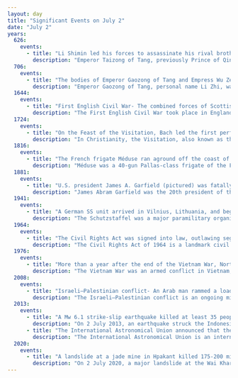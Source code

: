 ```yaml
---
layout: day
title: "Significant Events on July 2"
date: "July 2"
years:
  626:
    events:
      - title: "Li Shimin led his forces to assassinate his rival brothers in a coup for the imperial throne of Tang China."
        description: "Emperor Taizong of Tang, previously Prince of Qin, personal name Li Shimin, was the second emperor of the Tang dynasty of China, ruling from 626 to 649. He is traditionally regarded as a co-founder of the dynasty for his role in encouraging his father Li Yuan to rebel against the Sui dynasty at Jinyang in 617. Taizong subsequently played a pivotal role in defeating several of the dynasty's most dangerous opponents and solidifying its rule over China proper."
  706:
    events:
      - title: "The bodies of Emperor Gaozong of Tang and Empress Wu Zetian were interred in the Qianling Mausoleum."
        description: "Emperor Gaozong of Tang, personal name Li Zhi, was the third emperor of the Chinese Tang dynasty, ruling from 649 to 683; after January 665, he handed power over the empire to his second wife Empress Wu, and her decrees were carried out with greater force than the decrees of Emperor Gaozong's. Emperor Gaozong was the youngest son of Emperor Taizong and Empress Zhangsun; his elder brothers were Li Chengqian and Li Tai."
  1644:
    events:
      - title: "First English Civil War- The combined forces of Scottish Covenanters and English Parliamentarians defeated Royalist troops at the Battle of Marston Moor."
        description: "The First English Civil War took place in England and Wales from 1642 to 1646, and forms part of the 1639 to 1653 Wars of the Three Kingdoms. An estimated 15% to 20% of adult males in England and Wales served in the military at some point between 1639 and 1653, while around 4% of the total population died from war-related causes. These figures illustrate the widespread impact of the conflict on society, and the bitterness it engendered as a result."
  1724:
    events:
      - title: "On the Feast of the Visitation, Bach led the first performance of his Meine Seel erhebt den Herren, BWV 10, based on the German Magnificat."
        description: "In Christianity, the Visitation, also known as the Visitation of the Blessed Virgin Mary, refers to the visit of Mary, who was pregnant with Jesus, to Elizabeth, who was pregnant with John the Baptist, in the Gospel of Luke, Luke 1-39–56. The episode is one of the standard scenes shown in cycles of the Life of the Virgin in art, and sometimes in larger cycles of the Life of Christ in art."
  1816:
    events:
      - title: "The French frigate Méduse ran aground off the coast of present-day Mauritania, with the survivors escaping on a makeshift raft, depicted in Théodore Géricault's painting The Raft of the Medusa (pictured)."
        description: "Méduse was a 40-gun Pallas-class frigate of the French Navy, launched in 1810. She took part in the Napoleonic Wars during the late stages of the Mauritius campaign of 1809–1811 and in raids in the Caribbean."
  1881:
    events:
      - title: "U.S. president James A. Garfield (pictured) was fatally shot by Charles J. Guiteau at the Baltimore and Potomac Railroad station in Washington, D.C."
        description: "James Abram Garfield was the 20th president of the United States, serving from March 1881 until his death in September that year after being shot two months earlier. A preacher, lawyer, and Civil War general, Garfield served nine terms in the United States House of Representatives and is the only sitting member of the House to be elected president. Before his candidacy for the presidency, he had been elected to the U.S. Senate by the Ohio General Assembly—a position he declined when he became president-elect."
  1941:
    events:
      - title: "A German SS unit arrived in Vilnius, Lithuania, and began the systematic execution of up to 100,000 people over the next three years."
        description: "The Schutzstaffel was a major paramilitary organisation under Adolf Hitler and the Nazi Party in Nazi Germany, and later throughout German-occupied Europe during World War II."
  1964:
    events:
      - title: "The Civil Rights Act was signed into law, outlawing segregation in schools, at the workplace, and other facilities that served the general public in the United States."
        description: "The Civil Rights Act of 1964 is a landmark civil rights and labor law in the United States that outlaws discrimination based on race, color, religion, sex, and national origin. It prohibits unequal application of voter registration requirements, racial segregation in schools and public accommodations, and employment discrimination. The act remains one of the most significant legislative achievements in American history."
  1976:
    events:
      - title: "More than a year after the end of the Vietnam War, North and South Vietnam officially merged under communist rule to form the Socialist Republic of Vietnam."
        description: "The Vietnam War was an armed conflict in Vietnam, Laos, and Cambodia fought between North Vietnam and South Vietnam and their allies. North Vietnam was supported by the Soviet Union and China, while South Vietnam was supported by the United States and other anti-communist nations. The conflict was the second of the Indochina Wars and a major proxy war of the Cold War between the Soviet Union and US. Direct US military involvement greatly escalated from 1965 until its withdrawal in 1973. The fighting spilled over into the Laotian and Cambodian Civil Wars, which ended with all three countries becoming communist in 1975."
  2008:
    events:
      - title: "Israeli–Palestinian conflict- An Arab man rammed a loader into traffic in Jerusalem, killing three people and injuring 40 others (damage pictured)."
        description: "The Israeli–Palestinian conflict is an ongoing military and political conflict about land and self-determination within the territory of the former Mandatory Palestine. Key aspects of the conflict include the Israeli occupation of the West Bank and Gaza Strip, the status of Jerusalem, Israeli settlements, borders, security, water rights, the permit regime, Palestinian freedom of movement, and the Palestinian right of return."
  2013:
    events:
      - title: "A Mw 6.1 strike-slip earthquake killed at least 35 people and injured 276 others in the Indonesian province of Aceh on the northern end of Sumatra."
        description: "On 2 July 2013, an earthquake struck the Indonesian island of Sumatra on 2 July with a moment magnitude of 6.1 and a maximum Mercalli intensity of VI (Strong). The strike-slip earthquake killed at least 43 people and injured more than 2,500 others in the province of Aceh where approximately 4,300 homes were damaged or destroyed."
      - title: "The International Astronomical Union announced that the fourth and fifth moons of Pluto to be discovered would be named Kerberos and Styx, respectively."
        description: "The International Astronomical Union is an international non-governmental organization (INGO) with the objective of advancing astronomy in all aspects, including promoting astronomical research, outreach, education, and development through global cooperation. It was founded on 28 July 1919 in Brussels, Belgium and is based in Paris, France."
  2020:
    events:
      - title: "A landslide at a jade mine in Hpakant killed 175-200 miners, the deadliest mining accident in Burmese history."
        description: "On 2 July 2020, a major landslide at the Wai Khar jade mining site in the Hpakant area of Kachin State, Myanmar, killed between 175 and 200 miners in the country's deadliest-ever mining incident. At 06-30 local time (MMT) heavy rains triggered the collapse of a heap of mining waste, which came tumbling down into a lake. This generated a 6.1-meter (20 ft) wave of mud and water that buried those working at the Wai Khar mine. The miners killed or injured by the landslide were independent 'jade pickers', who scavenge tailings from larger operators and who live in ramshackle quarters at the base of large mounds of rubble."
---
```

